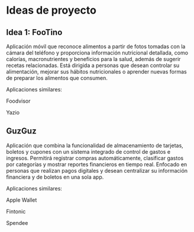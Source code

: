 # Ideas de proyecto

## Idea 1: FooTino

Aplicación móvil que reconoce alimentos a partir de fotos tomadas con la cámara del teléfono y proporciona información nutricional detallada, como calorías, macronutrientes y beneficios para la salud, además de sugerir recetas relacionadas. Está dirigida a personas que desean controlar su alimentación, mejorar sus hábitos nutricionales o aprender nuevas formas de preparar los alimentos que consumen.

Aplicaciones similares:

Foodvisor

Yazio


## GuzGuz

Aplicación que combina la funcionalidad de almacenamiento de tarjetas, boletos y cupones con un sistema integrado de control de gastos e ingresos. Permitirá registrar compras automáticamente, clasificar gastos por categorías y mostrar reportes financieros en tiempo real. Enfocado en personas que realizan pagos digitales y desean centralizar su información financiera y de boletos en una sola app.

Aplicaciones similares:

Apple Wallet

Fintonic

Spendee

